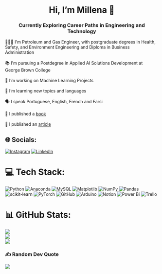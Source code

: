 <h1 align="center">Hi, I’m Millena 💫 </h1>
<h3 align="center">Currently Exploring Career Paths in Engineering and Technology</h3>

👩🏻‍🎓 I'm Petroleum and Gas Engineer, with postgraduate degrees in Health, Safety, and Environment Engineering and Diploma in Business Administration<br>
<br>📚 I'm pursuing a Postdegree in Applied AI Solutions Development at George Brown College<br>
<br>🔭 I’m working on Machine Learning Projects<br>
<br>🌱 I’m learning new topics and languages<br>
<br>🗣️ I speak Portuguese, English, French and Farsi <br>
<br>📝 I published a [book](https://my.nea-edicoes.com/catalog/details//store/pt/book/978-620-4-19231-4/desenvolvimento-de-uma-ferramenta-computacional)<br>
<br>📄 I published an [article](https://onepetro.org/SPELAMA/proceedings-abstract/17LAMA/2-17LAMA/D021S010R002/195256)


## 🌐 Socials:
[![Instagram](https://img.shields.io/badge/Instagram-%23E4405F.svg?logo=Instagram&logoColor=white)](https://instagram.com/Millenasiqueira) [![LinkedIn](https://img.shields.io/badge/LinkedIn-%230077B5.svg?logo=linkedin&logoColor=white)](https://linkedin.com/in/Millenaguimaraes) 

# 💻 Tech Stack:
![Python](https://img.shields.io/badge/python-3670A0?style=for-the-badge&logo=python&logoColor=ffdd54) ![Anaconda](https://img.shields.io/badge/Anaconda-%2344A833.svg?style=for-the-badge&logo=anaconda&logoColor=white) ![MySQL](https://img.shields.io/badge/mysql-4479A1.svg?style=for-the-badge&logo=mysql&logoColor=white) ![Matplotlib](https://img.shields.io/badge/Matplotlib-%23ffffff.svg?style=for-the-badge&logo=Matplotlib&logoColor=black) ![NumPy](https://img.shields.io/badge/numpy-%23013243.svg?style=for-the-badge&logo=numpy&logoColor=white) ![Pandas](https://img.shields.io/badge/pandas-%23150458.svg?style=for-the-badge&logo=pandas&logoColor=white) ![scikit-learn](https://img.shields.io/badge/scikit--learn-%23F7931E.svg?style=for-the-badge&logo=scikit-learn&logoColor=white) ![PyTorch](https://img.shields.io/badge/PyTorch-%23EE4C2C.svg?style=for-the-badge&logo=PyTorch&logoColor=white) ![GitHub](https://img.shields.io/badge/github-%23121011.svg?style=for-the-badge&logo=github&logoColor=white) ![Arduino](https://img.shields.io/badge/-Arduino-00979D?style=for-the-badge&logo=Arduino&logoColor=white) ![Notion](https://img.shields.io/badge/Notion-%23000000.svg?style=for-the-badge&logo=notion&logoColor=white) ![Power Bi](https://img.shields.io/badge/power_bi-F2C811?style=for-the-badge&logo=powerbi&logoColor=black) ![Trello](https://img.shields.io/badge/Trello-%23026AA7.svg?style=for-the-badge&logo=Trello&logoColor=white)
# 📊 GitHub Stats:
![](https://github-readme-stats.vercel.app/api?username=Millenasiqueira&theme=dark&hide_border=false&include_all_commits=true&count_private=false)<br/>
![](https://github-readme-streak-stats.herokuapp.com/?user=Millenasiqueira&theme=dark&hide_border=false)<br/>
![](https://github-readme-stats.vercel.app/api/top-langs/?username=Millenasiqueira&theme=dark&hide_border=false&include_all_commits=true&count_private=false&layout=compact)

### ✍️ Random Dev Quote
![](https://quotes-github-readme.vercel.app/api?type=horizontal&theme=radical)

<!-- Proudly created with GPRM ( https://gprm.itsvg.in ) -->

